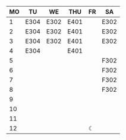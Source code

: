   |MO  |TU  |WE  |THU|FR  |SA|
  |----|----|----|---|----|--|
 1|E304|E302|E401|   |E302|  |
 2|E304|E302|E401|   |E302|  |
 3|E304|E302|E401|   |E302|  |
 4|E304|    |E401|   |    |  |
 5|    |    |    |   |F302|  |
 6|    |    |    |   |F302|  |
 7|    |    |    |   |F302|  |
 8|    |    |    |   |F302|  |
 9|    |    |    |   |    |  |
10|    |    |    |   |    |  |
11|    |    |    |   |    |  |
12|    |    |    |☾  |    |  |
